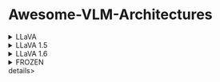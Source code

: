 # Awesome-VLM-Architectures
<details> 
  <summary>LLaVA</summary> 
    <table>
    <thead>
    <tr>
    <th>Title</th>
    <th>Architecture.Overview</th>
    <th>Architecture.Components</th>
    <th>Training.Methods</th>
    <th>Alignment.Techniques</th>
    <th>Alignment.Fusion Methods</th>
    <th>Datasets.Used</th>
    <th>Datasets.Purpose</th>
    </tr>
    </thead>
    <tbody>
    <tr>
    <td><a href="https://arxiv.org/abs/2304.08485">LLaVA: Large Language and Vision Assistant</a></td>
    <td>LLaVA combines a pre-trained language model (LLM) with a visual model to leverage the capabilities of both for multimodal understanding. It integrates a vision encoder with a language decoder for processing and understanding language-image instruction data.</td>
    <td>Key components include the CLIP visual encoder for image feature extraction and the Vicuna language model for processing language instructions. A simple linear layer connects image features to the word embedding space, aligning visual and language representations.</td>
    <td>LLaVA is trained using a two-stage instruction-tuning procedure. The first stage involves pre-training for feature alignment, utilizing a filtered dataset to align image features with LLM word embeddings. The second stage involves fine-tuning both the projection layer and LLM end-to-end on specific tasks like a multimodal chatbot and Science QA, focusing on enhancing the model&#39;s instruction-following capabilities.</td>
    <td>The model employs instruction-tuning to align text-image data, generating multimodal instruction-following data using GPT-4. This involves converting image-text pairs into formats suitable for instruction-following tasks.</td>
    <td>A trainable projection matrix is used to convert visual features into language embedding tokens, aligning image and language representations within the same dimensional space. This facilitates encoding vision and text together effectively.</td>
    <td>Filtered CC3M, LLaVA-Instruct-158K, ScienceQA</td>
    <td>Filtered CC3M is used for pre-training to align visual and language features. LLaVA-Instruct-158K, a dataset generated using GPT-4, is used for fine-tuning on multimodal tasks. ScienceQA is utilized to evaluate the model&#39;s performance on multimodal reasoning tasks.</td>
    </tr>
    </tbody>
    </table>
</details>
<details>  
  <summary>LLaVA 1.5</summary> 
    <table>
    <thead>
    <tr>
    <th>Title</th>
    <th>Architecture.Overview</th>
    <th>Architecture.Components</th>
    <th>Training.Methods</th>
    <th>Alignment.Techniques</th>
    <th>Alignment.Fusion Methods</th>
    <th>Datasets.Used</th>
    <th>Datasets.Purpose</th>
    </tr>
    </thead>
    <tbody>
    <tr>
    <td><a href="https://arxiv.org/abs/2310.03744">Improved Baselines with Visual Instruction Tuning</a></td>
    <td>This paper introduces enhancements to LLaVA&#39;s architecture, employing a CLIP-ViT-L-336px vision encoder and an MLP projection layer, which significantly improves its data efficiency and performance across a range of benchmarks.</td>
    <td>The enhanced architecture includes the CLIP-ViT-L-336px for visual encoding and a multi-layer perceptron (MLP) for the vision-language cross-modal connector, enhancing the model&#39;s multimodal understanding.</td>
    <td>LLaVA-1.5 achieves state-of-the-art performance on 11 benchmarks with simple modifications, using a two-stage training approach focusing on efficient feature alignment and fine-tuning with academic-task-oriented VQA data.</td>
    <td>The paper focuses on improving multimodal alignment through instruction tuning, employing a more powerful MLP vision-language connector over the original linear projection, facilitating better integration of visual and linguistic data.</td>
    <td>Uses an MLP-based vision-language connector for more effective fusion of visual and textual representations, aligning them closely in the embedding space.</td>
    <td>VQA-v2, GQA, academic-task-oriented VQA datasets, incorporating OCR and region-level perception data.</td>
    <td>These datasets are used to significantly enhance the model&#39;s visual understanding and reasoning capabilities, demonstrating state-of-the-art performance with academic-task-oriented data.</td>
    </tr>
    </tbody>
    </table>
</details>
<details>  
  <summary>LLaVA 1.6</summary> 
    <table>
    <thead>
    <tr>
    <th>Title</th>
    <th>Architecture.Overview</th>
    <th>Architecture.Components</th>
    <th>Training.Methods</th>
    <th>Alignment.Techniques</th>
    <th>Alignment.Fusion Methods</th>
    <th>Datasets.Used</th>
    <th>Datasets.Purpose</th>
    </tr>
    </thead>
    <tbody>
    <tr>
    <td><a href="https://llava-vl.github.io/blog/2024-01-30-llava-next/">LLaVA-NeXT: Improved reasoning, OCR, and world knowledge</a></td>
    <td>LLaVA-NeXT introduces enhancements to LLaVA with higher image resolutions, improved visual reasoning and OCR capabilities, and better world knowledge. It maintains the minimalistic design of LLaVA-1.5, focusing on data efficiency and performance.</td>
    <td>Improvements include a higher input image resolution supporting up to 672x672, 336x1344, 1344x336 pixels, an enhanced visual instruction tuning data mixture for better reasoning and OCR, and efficient deployment with SGLang.</td>
    <td>LLaVA-NeXT is trained using less than 1M visual instruction tuning samples and reuses the pretrained connector from LLaVA-1.5, achieving efficient training with just 32 A100 GPUs in about 1 day.</td>
    <td>The model leverages high-resolution images for detailed visual perception and incorporates a high-quality data mixture for robust visual conversation and instruction following.</td>
    <td>Employs dynamic high-resolution techniques (&#39;AnyRes&#39;) to improve model&#39;s visual understanding, allowing it to handle images with varying resolutions effectively.</td>
    <td>LAION-GPT-V, ShareGPT-4V, DocVQA, SynDog-EN, ChartQA, DVQA, AI2D</td>
    <td>These datasets are utilized to enhance the model&#39;s visual reasoning, OCR capabilities, and understanding of charts and diagrams, aiming for improved performance across diverse multimodal tasks.</td>
    </tr>
    </tbody>
    </table>
</details>
<details> 
  <summary>FROZEN</summary> 
    <table>
    <thead>
    <tr>
    <th>Title</th>
    <th>Architecture.Overview</th>
    <th>Architecture.Components</th>
    <th>Training.Methods</th>
    <th>Alignment.Techniques</th>
    <th>Alignment.Fusion Methods</th>
    <th>Datasets.Used</th>
    <th>Datasets.Purpose</th>
    </tr>
    </thead>
    <tbody>
    <tr>
    <td><a href="https://arxiv.org/abs/2106.13884">Multimodal Few-Shot Learning with Frozen Language Models</a></td>
    <td>Frozen introduces a method to extend few-shot learning capabilities of language models to multimodal settings (vision and language) without modifying the language model&#39;s weights. It involves training a vision encoder to encode images into a sequence of continuous embeddings.</td>
    <td>The architecture includes a pre-trained autoregressive language model based on the Transformer architecture and a vision encoder based on NF-ResNet-50. It uses the final output vector of the NF-Resnet after global pooling as a visual prefix.</td>
    <td>Training updates only the parameters of the vision encoder using paired image-caption data from the Conceptual Captions dataset. The language model&#39;s weights remain frozen, making the system modular and simple.</td>
    <td>Frozen employs a dynamic visual prefix, contrasting with static text prompts used in prefix tuning. This allows for multimodal task performance improvement through in-context learning.</td>
    <td>The visual prefix is linearly mapped and reshaped into a sequence of embeddings, functioning similarly to an embedding sequence of prefix tokens, facilitating the model&#39;s adaptation to multimodal inputs.</td>
    <td>Conceptual Captions</td>
    <td>Used for training the vision encoder to encode images into sequences of embeddings that are then processed by the language model to generate appropriate captions.</td>
    </tr>
    </tbody>
    </table>
</details>details> 
